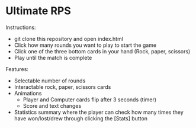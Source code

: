 # Ultimate RPS

Instructions:
- git clone this repository and open index.html
- Click how many rounds you want to play to start the game
- Click one of the three bottom cards in your hand (Rock, paper, scissors)
- Play until the match is complete

Features:
- Selectable number of rounds
- Interactable rock, paper, scissors cards
- Animations
  - Player and Computer cards flip after 3 seconds (timer)
  - Score and text changes
- Statistics summary where the player can check how many times they have won/lost/drew through clicking the [Stats] button 
